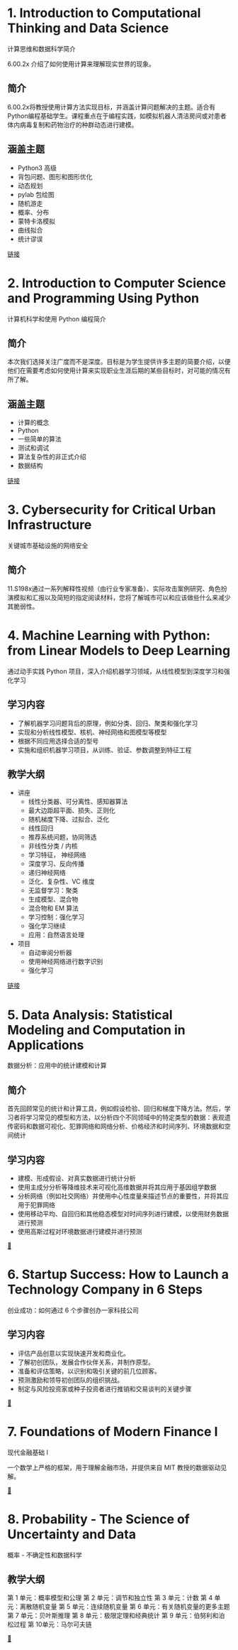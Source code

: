 # 1. Introduction to Computational Thinking and Data Science
计算思维和数据科学简介

6.00.2x 介绍了如何使用计算来理解现实世界的现象。

## 简介
6.00.2x将教授使用计算方法实现目标，并涵盖计算问题解决的主题。适合有Python编程基础学生。课程重点在于编程实践，如模拟机器人清洁房间或对患者体内病毒复制和药物治疗的种群动态进行建模。

## 涵盖主题
- Python3 高级
- 背包问题、图形和图形优化
- 动态规划
- pylab 包绘图
- 随机游走
- 概率、分布
- 蒙特卡洛模拟
- 曲线拟合
- 统计谬误

[链接](https://edx.org/learn/computer-science/massachusetts-institute-of-technology-introduction-to-computational-thinking-and-data-science?index=product_value_experiment_a)

# 2. Introduction to Computer Science and Programming Using Python
计算机科学和使用 Python 编程简介

## 简介
本次我们选择关注广度而不是深度。目标是为学生提供许多主题的简要介绍，以便他们在需要考虑如何使用计算来实现职业生涯后期的某些目标时，对可能的情况有所了解。

## 涵盖主题
- 计算的概念
- Python
-  一些简单的算法
- 测试和调试
- 算法复杂性的非正式介绍
- 数据结构

[链接](https://www.edx.org/learn/computer-science/massachusetts-institute-of-technology-introduction-to-computer-science-and-programming-using-python?index=product_value_experiment_a)

# 3. Cybersecurity for Critical Urban Infrastructure
关键城市基础设施的网络安全

## 简介
11.S198x通过一系列解释性视频（由行业专家准备）、实际攻击案例研究、角色扮演模拟和汇报以及简短的指定阅读材料，您将了解城市可以和应该做些什么来减少其脆弱性。

# 4. Machine Learning with Python: from Linear Models to Deep Learning
通过动手实践 Python 项目，深入介绍机器学习领域，从线性模型到深度学习和强化学习

## 学习内容
- 了解机器学习问题背后的原理，例如分类、回归、聚类和强化学习
- 实现和分析线性模型、核机、神经网络和图模型等模型
- 根据不同应用选择合适的型号
- 实施和组织机器学习项目，从训练、验证、参数调整到特征工程

## 教学大纲
- 讲座
    - 线性分类器、可分离性、感知器算法
    - 最大边距超平面、损失、正则化
    - 随机梯度下降、过拟合、泛化
    - 线性回归
    - 推荐系统问题，协同筛选
    - 非线性分类 / 内核
    - 学习特征， 神经网络
    - 深度学习、反向传播
    - 递归神经网络
    - 泛化、复杂性、VC 维度
    - 无监督学习：聚类
    - 生成模型、混合物
    - 混合物和 EM 算法
    - 学习控制：强化学习
    - 强化学习继续
    - 应用：自然语言处理
- 项目
    - 自动审阅分析器
    - 使用神经网络进行数字识别
    - 强化学习

[链接](https://www.edx.org/learn/machine-learning/massachusetts-institute-of-technology-machine-learning-with-python-from-linear-models-to-deep-learning)

# 5. Data Analysis: Statistical Modeling and Computation in Applications
数据分析：应用中的统计建模和计算

## 简介
首先回顾常见的统计和计算工具，例如假设检验、回归和梯度下降方法。然后，学习者将学习常见的模型和方法，以分析四个不同领域中的特定类型的数据：表观遗传密码和数据可视化、犯罪网络和网络分析、价格经济和时间序列、环境数据和空间统计

## 学习内容
- 建模、形成假设、对真实数据进行统计分析
- 使用主成分分析等降维技术来可视化高维数据并将其应用于基因组学数据
- 分析网络（例如社交网络）并使用中心性度量来描述节点的重要性，并将其应用于犯罪网络
- 使用移动平均、自回归和其他稳态模型对时间序列进行建模，以使用财务数据进行预测
- 使用高斯过程对环境数据进行建模并进行预测

[🔗](https://www.edx.org/learn/data-analysis/massachusetts-institute-of-technology-data-analysis-statistical-modeling-and-computation-in-applications)

# 6. Startup Success: How to Launch a Technology Company in 6 Steps
创业成功：如何通过 6 个步骤创办一家科技公司

## 学习内容
- 评估产品创意以实现快速开发和商业化。
- 了解初创团队，发展合作伙伴关系，并制作原型。
- 准备和评估策略，以识别和吸引关键的前几位顾客。
- 预测激励和领导初创团队的组织挑战。
- 制定与风险投资家或种子投资者进行推销和交易谈判的关键步骤

[🔗](https://www.edx.org/learn/computer-programming/massachusetts-institute-of-technology-startup-success-how-to-launch-a-technology-company)

# 7. Foundations of Modern Finance I
现代金融基础 I

一个数学上严格的框架，用于理解金融市场，并提供来自 MIT 教授的数据驱动见解。

[🔗](https://www.edx.org/learn/finance/massachusetts-institute-of-technology-foundations-of-modern-finance-i)

# 8. Probability - The Science of Uncertainty and Data
概率 - 不确定性和数据科学

## 教学大纲
第 1 单元：概率模型和公理
第 2 单元：调节和独立性
第 3 单元：计数
第 4 单元：离散随机变量
第 5 单元：连续随机变量
第 6 单元：有关随机变量的更多主题
第 7 单元：贝叶斯推理
第 8 单元：极限定理和经典统计
第 9 单元：伯努利和泊松过程
第 10单元：马尔可夫链

[🔗](https://www.edx.org/learn/probability/massachusetts-institute-of-technology-probability-the-science-of-uncertainty-and-data)
